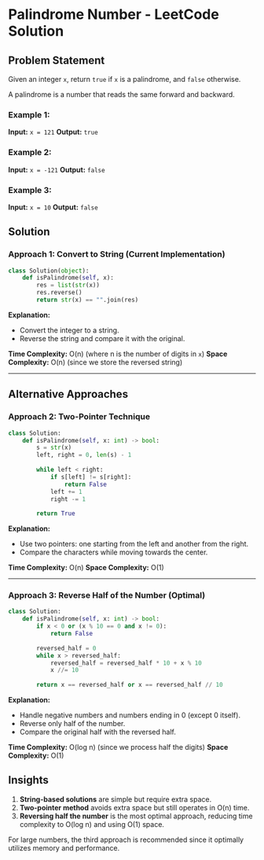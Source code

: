 # Palindrome Number - LeetCode Solution

## Problem Statement
Given an integer `x`, return `true` if `x` is a palindrome, and `false` otherwise.

A palindrome is a number that reads the same forward and backward.

### Example 1:
**Input:** `x = 121`
**Output:** `true`

### Example 2:
**Input:** `x = -121`
**Output:** `false`

### Example 3:
**Input:** `x = 10`
**Output:** `false`

## Solution
### Approach 1: Convert to String (Current Implementation)
```python
class Solution(object):
    def isPalindrome(self, x):
        res = list(str(x))
        res.reverse()
        return str(x) == "".join(res)
```
**Explanation:**
- Convert the integer to a string.
- Reverse the string and compare it with the original.

**Time Complexity:** O(n) (where n is the number of digits in `x`)
**Space Complexity:** O(n) (since we store the reversed string)

---

## Alternative Approaches

### Approach 2: Two-Pointer Technique
```python
class Solution:
    def isPalindrome(self, x: int) -> bool:
        s = str(x)
        left, right = 0, len(s) - 1
        
        while left < right:
            if s[left] != s[right]:
                return False
            left += 1
            right -= 1
        
        return True
```
**Explanation:**
- Use two pointers: one starting from the left and another from the right.
- Compare the characters while moving towards the center.

**Time Complexity:** O(n)
**Space Complexity:** O(1)

---

### Approach 3: Reverse Half of the Number (Optimal)
```python
class Solution:
    def isPalindrome(self, x: int) -> bool:
        if x < 0 or (x % 10 == 0 and x != 0):
            return False
        
        reversed_half = 0
        while x > reversed_half:
            reversed_half = reversed_half * 10 + x % 10
            x //= 10
        
        return x == reversed_half or x == reversed_half // 10
```
**Explanation:**
- Handle negative numbers and numbers ending in 0 (except 0 itself).
- Reverse only half of the number.
- Compare the original half with the reversed half.

**Time Complexity:** O(log n) (since we process half the digits)
**Space Complexity:** O(1)

## Insights
1. **String-based solutions** are simple but require extra space.
2. **Two-pointer method** avoids extra space but still operates in O(n) time.
3. **Reversing half the number** is the most optimal approach, reducing time complexity to O(log n) and using O(1) space.

For large numbers, the third approach is recommended since it optimally utilizes memory and performance.

